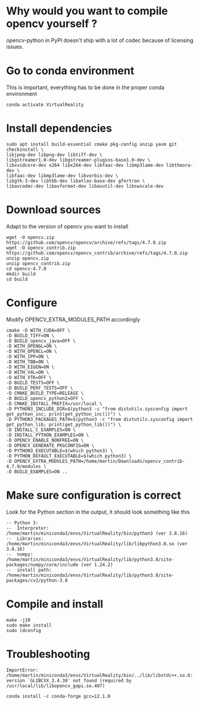 # Why would you want to compile opencv yourself ?

opencv-python in PyPI doesn't ship with a lot of codec because of licensing issues.

# Go to conda environment

This is important, everything has to be done in the proper conda environment 

```
conda activate VirtualReality
```

# Install dependencies

```
sudo apt install build-essential cmake pkg-config unzip yasm git checkinstall \
libjpeg-dev libpng-dev libtiff-dev \
libgstreamer1.0-dev libgstreamer-plugins-base1.0-dev \
libxvidcore-dev x264 libx264-dev libfaac-dev libmp3lame-dev libtheora-dev \
libfaac-dev libmp3lame-dev libvorbis-dev \
libgtk-3-dev libtbb-dev libatlas-base-dev gfortran \
libavcodec-dev libavformat-dev libavutil-dev libswscale-dev
```

# Download sources

Adapt to the version of opencv you want to install

```
wget -O opencv.zip https://github.com/opencv/opencv/archive/refs/tags/4.7.0.zip
wget -O opencv_contrib.zip  https://github.com/opencv/opencv_contrib/archive/refs/tags/4.7.0.zip
unzip opencv.zip
unzip opencv_contrib.zip
cd opencv-4.7.0
mkdir build
cd build
```

# Configure 

Modify OPENCV_EXTRA_MODULES_PATH accordingly

```
cmake -D WITH_CUDA=OFF \
-D BUILD_TIFF=ON \
-D BUILD_opencv_java=OFF \
-D WITH_OPENGL=ON \
-D WITH_OPENCL=ON \
-D WITH_IPP=ON \
-D WITH_TBB=ON \
-D WITH_EIGEN=ON \
-D WITH_V4L=ON \
-D WITH_VTK=OFF \
-D BUILD_TESTS=OFF \
-D BUILD_PERF_TESTS=OFF \
-D CMAKE_BUILD_TYPE=RELEASE \
-D BUILD_opencv_python2=OFF \
-D CMAKE_INSTALL_PREFIX=/usr/local \
-D PYTHON3_INCLUDE_DIR=$(python3 -c "from distutils.sysconfig import get_python_inc; print(get_python_inc())") \
-D PYTHON3_PACKAGES_PATH=$(python3 -c "from distutils.sysconfig import get_python_lib; print(get_python_lib())") \
-D INSTALL_C_EXAMPLES=ON \
-D INSTALL_PYTHON_EXAMPLES=ON \
-D OPENCV_ENABLE_NONFREE=ON \
-D OPENCV_GENERATE_PKGCONFIG=ON \
-D PYTHON3_EXECUTABLE=$(which python3) \
-D PYTHON_DEFAULT_EXECUTABLE=$(which python3) \
-D OPENCV_EXTRA_MODULES_PATH=/home/martin/Downloads/opencv_contrib-4.7.0/modules \
-D BUILD_EXAMPLES=ON ..
```

# Make sure configuration is correct

Look for the Python section in the output, it should look something like this

```
-- Python 3:
--  Interpreter:  /home/martin/miniconda3/envs/VirtualReality/bin/python3 (ver 3.8.16)
--  Libraries:    /home/martin/miniconda3/envs/VirtualReality/lib/libpython3.8.so (ver 3.8.16)
--  numpy:        /home/martin/miniconda3/envs/VirtualReality/lib/python3.8/site-packages/numpy/core/include (ver 1.24.2)
--  install path: /home/martin/miniconda3/envs/VirtualReality/lib/python3.8/site-packages/cv2/python-3.8
```

# Compile and install

```
make -j10
sudo make install
sudo ldconfig
```

# Troubleshooting

```
ImportError: /home/martin/miniconda3/envs/VirtualReality/bin/../lib/libstdc++.so.6: version `GLIBCXX_3.4.30' not found (required by /usr/local/lib/libopencv_gapi.so.407)
```

```
conda install -c conda-forge gcc=12.1.0
```